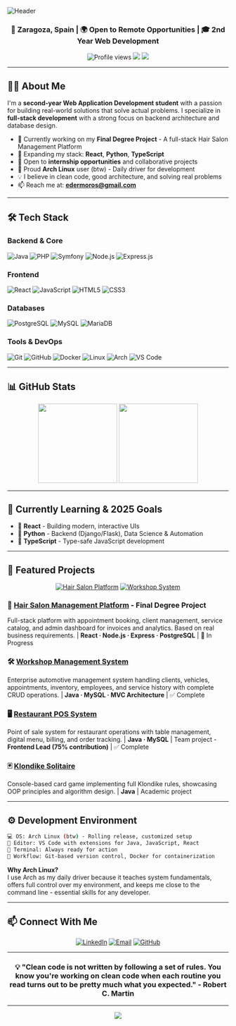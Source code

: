 ![Header](https://capsule-render.vercel.app/api?type=waving&color=gradient&customColorList=12,14,18,20,24&height=250&section=header&text=Eder%20Moros&fontSize=80&fontAlignY=35&desc=Full-Stack%20Developer%20|%20Turning%20Ideas%20into%20Functional%20Software&descAlignY=51&descAlign=62&animation=twinkling)

<h3 align="center">📍 Zaragoza, Spain | 🌍 Open to Remote Opportunities | 🎓 2nd Year Web Development</h3>

<p align="center">
  <img src="https://komarev.com/ghpvc/?username=patatavolc&color=blueviolet&style=flat-square&label=Profile+Views" alt="Profile views"/>
  <a href="https://www.linkedin.com/in/eder-moros-59783b34b/"><img src="https://img.shields.io/badge/LinkedIn-Connect-blue?style=flat-square&logo=linkedin"/></a>
  <a href="mailto:edermoros@gmail.com"><img src="https://img.shields.io/badge/Email-Contact-red?style=flat-square&logo=gmail"/></a>
</p>

---

## 👨‍💻 About Me

I'm a **second-year Web Application Development student** with a passion for building real-world solutions that solve actual problems. I specialize in **full-stack development** with a strong focus on backend architecture and database design.

- 🔭 Currently working on my **Final Degree Project** - A full-stack Hair Salon Management Platform
- 🌱 Expanding my stack: **React**, **Python**, **TypeScript**
- 💼 Open to **internship opportunities** and collaborative projects
- 🐧 Proud **Arch Linux** user (btw) - Daily driver for development
- 💡 I believe in clean code, good architecture, and solving real problems
- 📫 Reach me at: **edermoros@gmail.com**

---

## 🛠️ Tech Stack

### Backend & Core
![Java](https://img.shields.io/badge/Java-ED8B00?style=for-the-badge&logo=openjdk&logoColor=white)
![PHP](https://img.shields.io/badge/PHP-777BB4?style=for-the-badge&logo=php&logoColor=white)
![Symfony](https://img.shields.io/badge/Symfony-000000?style=for-the-badge&logo=symfony&logoColor=white)
![Node.js](https://img.shields.io/badge/Node.js-43853D?style=for-the-badge&logo=node.js&logoColor=white)
![Express.js](https://img.shields.io/badge/Express.js-404D59?style=for-the-badge&logo=express&logoColor=white)

### Frontend
![React](https://img.shields.io/badge/React-20232A?style=for-the-badge&logo=react&logoColor=61DAFB)
![JavaScript](https://img.shields.io/badge/JavaScript-F7DF1E?style=for-the-badge&logo=javascript&logoColor=black)
![HTML5](https://img.shields.io/badge/HTML5-E34F26?style=for-the-badge&logo=html5&logoColor=white)
![CSS3](https://img.shields.io/badge/CSS3-1572B6?style=for-the-badge&logo=css3&logoColor=white)

### Databases
![PostgreSQL](https://img.shields.io/badge/PostgreSQL-316192?style=for-the-badge&logo=postgresql&logoColor=white)
![MySQL](https://img.shields.io/badge/MySQL-005C84?style=for-the-badge&logo=mysql&logoColor=white)
![MariaDB](https://img.shields.io/badge/MariaDB-003545?style=for-the-badge&logo=mariadb&logoColor=white)

### Tools & DevOps
![Git](https://img.shields.io/badge/GIT-E44C30?style=for-the-badge&logo=git&logoColor=white)
![GitHub](https://img.shields.io/badge/GitHub-100000?style=for-the-badge&logo=github&logoColor=white)
![Docker](https://img.shields.io/badge/Docker-2496ED?style=for-the-badge&logo=docker&logoColor=white)
![Linux](https://img.shields.io/badge/Linux-FCC624?style=for-the-badge&logo=linux&logoColor=black)
![Arch](https://img.shields.io/badge/Arch_Linux-1793D1?style=for-the-badge&logo=arch-linux&logoColor=white)
![VS Code](https://img.shields.io/badge/VS_Code-007ACC?style=for-the-badge&logo=visual-studio-code&logoColor=white)

---

## 📊 GitHub Stats

<div align="center">
  <img height="180em" src="https://github-readme-stats.vercel.app/api?username=patatavolc&show_icons=true&theme=tokyonight&include_all_commits=true&count_private=true&hide_border=true&bg_color=0d1117"/>
  <img height="180em" src="https://github-readme-stats.vercel.app/api/top-langs/?username=patatavolc&layout=compact&langs_count=8&theme=tokyonight&hide_border=true&bg_color=0d1117"/>
</div>

---

## 🌱 Currently Learning & 2025 Goals

- 🎯 **React** - Building modern, interactive UIs
- 🎯 **Python** - Backend (Django/Flask), Data Science & Automation
- 🎯 **TypeScript** - Type-safe JavaScript development

---

## 🚀 Featured Projects

<div align="center">

[![Hair Salon Platform](https://github-readme-stats.vercel.app/api/pin/?username=patatavolc&repo=tfg-peluqueria&theme=tokyonight&hide_border=true&bg_color=0d1117)](https://github.com/patatavolc/tfg-peluqueria)
[![Workshop System](https://github-readme-stats.vercel.app/api/pin/?username=patatavolc&repo=SistemaTaller&theme=tokyonight&hide_border=true&bg_color=0d1117)](https://github.com/patatavolc/SistemaTaller)

</div>

### 💼 [Hair Salon Management Platform](https://github.com/patatavolc/tfg-peluqueria) - Final Degree Project
Full-stack platform with appointment booking, client management, service catalog, and admin dashboard for invoices and analytics. Based on real business requirements. | **React · Node.js · Express · PostgreSQL** | 🚧 In Progress

### 🛠️ [Workshop Management System](https://github.com/patatavolc/SistemaTaller)
Enterprise automotive management system handling clients, vehicles, appointments, inventory, employees, and service history with complete CRUD operations. | **Java · MySQL · MVC Architecture** | ✅ Complete

### 🖥️ [Restaurant POS System](https://github.com/javiifu/Hosteler-a)
Point of sale system for restaurant operations with table management, digital menu, billing, and order tracking. | **Java · MySQL** | Team project - **Frontend Lead (75% contribution)** | ✅ Complete

### 🃏 [Klondike Solitaire](https://github.com/patatavolc/Solitario)
Console-based card game implementing full Klondike rules, showcasing OOP principles and algorithm design. | **Java** | Academic project

---

## ⚙️ Development Environment

```bash
💻 OS: Arch Linux (btw) - Rolling release, customized setup
📝 Editor: VS Code with extensions for Java, JavaScript, React
🐚 Terminal: Always ready for action
🎨 Workflow: Git-based version control, Docker for containerization
```

**Why Arch Linux?**  
I use Arch as my daily driver because it teaches system fundamentals, offers full control over my environment, and keeps me close to the command line - essential skills for any developer.

---

## 📫 Connect With Me

<div align="center">

[![LinkedIn](https://img.shields.io/badge/LinkedIn-0077B5?style=for-the-badge&logo=linkedin&logoColor=white)](https://www.linkedin.com/in/eder-moros-59783b34b/)
[![Email](https://img.shields.io/badge/Email-D14836?style=for-the-badge&logo=gmail&logoColor=white)](mailto:edermoros@gmail.com)
[![GitHub](https://img.shields.io/badge/GitHub-100000?style=for-the-badge&logo=github&logoColor=white)](https://github.com/patatavolc)

</div>

---

<div align="center">

### 💡 "Clean code is not written by following a set of rules. You know you're working on clean code when each routine you read turns out to be pretty much what you expected." - Robert C. Martin

</div>

---

<div align="center">
  <img src="https://capsule-render.vercel.app/api?type=waving&color=gradient&customColorList=12,14,18,20,24&height=100&section=footer"/>
</div>
